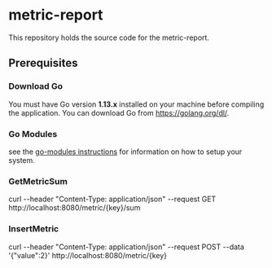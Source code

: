 # metric-report

This repository holds the source code for the metric-report.

## Prerequisites

### Download Go

You must have Go version **1.13.x** installed on your machine before compiling the application.
You can download Go from <https://golang.org/dl/>.

### Go Modules

see the [go-modules instructions](doc/go-modules.md) for information on how to setup your system.

### GetMetricSum

curl --header "Content-Type: application/json" --request GET http://localhost:8080/metric/{key}/sum

### InsertMetric

curl --header "Content-Type: application/json" --request POST --data '{"value":2}' http://localhost:8080/metric/{key}
